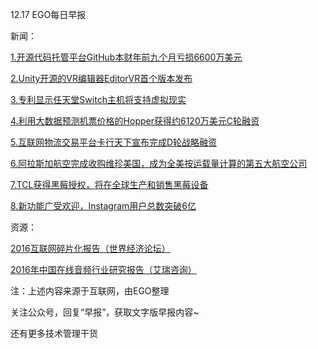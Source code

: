 12.17 EGO每日早报

新闻：

[1.开源代码托管平台GitHub本财年前九个月亏损6600万美元](https://www.oschina.net/news/80083/github-deficit-60-million-nine-months)

[2.Unity开源的VR编辑器EditorVR首个版本发布](https://www.oschina.net/news/80089/editorvr-0-0)

[3.专利显示任天堂Switch主机将支持虚拟现实](http://tech.qq.com/a/20161216/008150.htm)

[4.利用大数据预测机票价格的Hopper获得约6120万美元C轮融资](http://36kr.com/p/5059452.html?ktm_source=feed)

[5.互联网物流交易平台卡行天下宣布完成D轮战略融资](http://www.iyiou.com/p/36202)

[6.阿拉斯加航空完成收购维珍美国，成为全美按运载量计算的第五大航空公司](http://www.iyiou.com/p/36186)

[7.TCL获得黑莓授权，将在全球生产和销售黑莓设备](http://tech.qq.com/a/20161216/003914.htm)

[8.新功能广受欢迎，Instagram用户总数突破6亿](http://tech.qq.com/a/20161216/004116.htm)

资源：

[2016互联网碎片化报告（世界经济论坛）](http://www3.weforum.org/docs/WEF_FII_Internet_Fragmentation_An_Overview_2016.pdf)

[2016年中国在线音频行业研究报告（艾瑞咨询）](http://report.iresearch.cn/report/201612/2685.shtml)

注：上述内容来源于互联网，由EGO整理

关注公众号，回复“早报”，获取文字版早报内容~

还有更多技术管理干货
